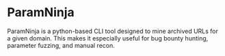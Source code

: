 # ParamNinja
ParamNinja  is a python-based CLI tool designed to mine archived URLs for a given domain. This makes it especially useful for bug bounty hunting, parameter fuzzing, and manual recon. 
